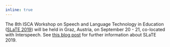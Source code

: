 ```yaml
---
inline: true
---
```


The 8th ISCA Workshop on Speech and Language Technology in Education ([SLaTE 2019](https://sites.google.com/view/slate2019/home)) will be held in Graz, Austria, on September 20 - 21, co-located with Interspeech.  See [this blog post](/blog/guest/slate2019-announcement/) for further information about SLaTE 2019.
